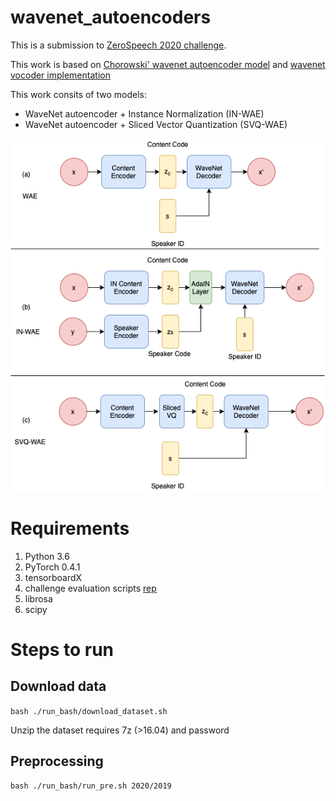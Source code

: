 # wavenet\_autoencoders
This is a submission to [ZeroSpeech 2020 challenge](https://zerospeech.com/2020/results.html).

This work is based on [Chorowski' wavenet autoencoder model](https://arxiv.org/abs/1901.08810) and [wavenet vocoder implementation](https://github.com/r9y9/wavenet_vocoder)

This work consits of two models: 
 * WaveNet autoencoder + Instance Normalization (IN-WAE)
 * WaveNet autoencoder + Sliced Vector Quantization (SVQ-WAE)
 
![Model](AE.png)

# Requirements
 1. Python 3.6
 2. PyTorch 0.4.1
 3. tensorboardX
 4. challenge evaluation scripts [rep](https://github.com/bootphon/zerospeech2020)
 5. librosa
 6. scipy

# Steps to run

## Download data
`bash ./run_bash/download_dataset.sh`

Unzip the dataset requires 7z (>16.04) and password

## Preprocessing
`bash ./run_bash/run_pre.sh 2020/2019`

